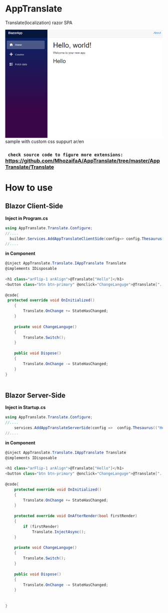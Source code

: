 # AppTranslate
Translate(localization) razor SPA 


<img  src="https://github.com/MhozaifaA/AppTranslate/blob/master/BlazorAppServer/Resources/sample.gif" >
sample with custom css suppurt ar/en   

### `` check source code to figure more extensions:`` https://github.com/MhozaifaA/AppTranslate/tree/master/AppTranslate/Translate

# How to use

## Blazor Client-Side
**Inject in Program.cs**
```C#
using AppTranslate.Translate.Configure;
//....
  builder.Services.AddAppTranslateClientSide(config=> config.Thesaurus( ("Hello" , "مرحبا") ) );              
//....
```

**in Component**
```C#
@inject AppTranslate.Translate.IAppTranslate Translate
@implements IDisposable

<h1 class="arFlip-1 arAlign">@Translate["Hello"]</h1>
<button class="btn btn-primary" @onclick="ChangeLanguge">@Translate["..."]</button>

@code{
 protected override void OnInitialized()
    {
        Translate.OnChange += StateHasChanged;
    }
    
    private void ChangeLanguge()
    {
        Translate.Switch();
    }
   
    public void Dispose()
    {
        Translate.OnChange -= StateHasChanged;
    }
}
   
```


## Blazor Server-Side

**Inject in Startup.cs**
```C#
using AppTranslate.Translate.Configure;
//....
    services.AddAppTranslateServerSide(config =>  config.Thesaurus(("Hello", "مرحبا")));
//....
```

**in Component**
```C#
@inject AppTranslate.Translate.IAppTranslate Translate
@implements IDisposable

<h1 class="arFlip-1 arAlign">@Translate["Hello"]</h1>
<button class="btn btn-primary" @onclick="ChangeLanguge">@Translate["..."]</button>

@code{
    protected override void OnInitialized()
    {
        Translate.OnChange += StateHasChanged;
    }
    
    protected override void OnAfterRender(bool firstRender)
    {
        if (firstRender)
            Translate.InjectAsync();
    }
    
    private void ChangeLanguge()
    {
        Translate.Switch();
    }
    
    public void Dispose()
    {
        Translate.OnChange -= StateHasChanged;
    }
    
   
}
   
```


